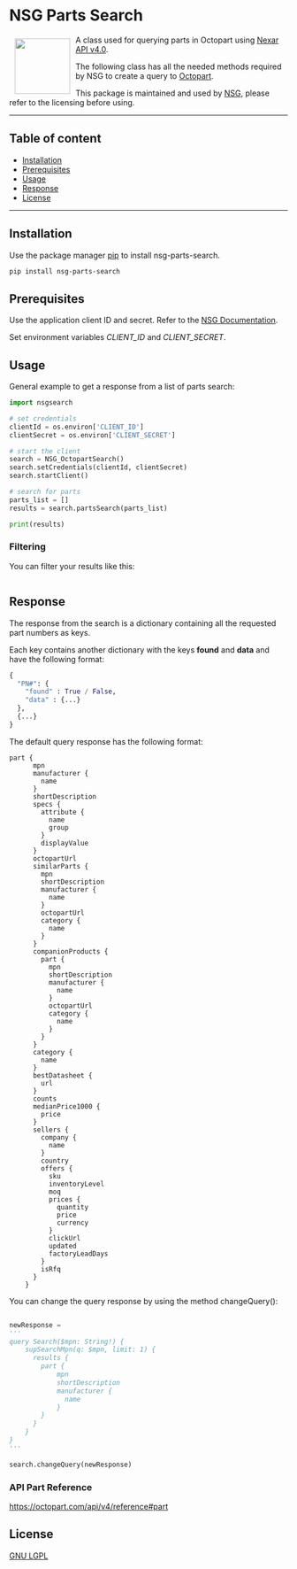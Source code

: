 # NSG Parts Search
<a href="https://nsg-engineering.com"><img src="https://lh6.googleusercontent.com/CWE0kETCdfJQd4YKOcCZTNCqPTNZxoDBXWLJsrp6-GkJXl-It7OUQ0wxhIHX4N5dHzM=w2400" align="left" width="100" hspace="10" vspace="6"></a>

A class used for querying parts in Octopart using [Nexar API v4.0](https://nexar.com/api).

The following class has all the needed methods required by NSG to create a query to [Octopart](https://octopart.com/).

This package is maintained and used by [NSG](https://nsg-engineering.com/), please refer to the licensing before using.

---

## Table of content
* [Installation](#Installation)
* [Prerequisites](#Prerequisites)
* [Usage](#Usage)
* [Response](#Response)
* [License](#License)

---

## Installation

Use the package manager [pip](https://pip.pypa.io/en/stable/) to install nsg-parts-search.

```bash
pip install nsg-parts-search
```

## Prerequisites

Use the application client ID and secret. Refer to the [NSG Documentation](https://github.com/NSG-Engineering/OctopartClient).

Set environment variables *CLIENT_ID* and *CLIENT_SECRET*.

## Usage

General example to get a response from a list of parts search:
```python
import nsgsearch

# set credentials
clientId = os.environ['CLIENT_ID']
clientSecret = os.environ['CLIENT_SECRET']

# start the client
search = NSG_OctopartSearch()
search.setCredentials(clientId, clientSecret)
search.startClient()

# search for parts
parts_list = []
results = search.partsSearch(parts_list)

print(results)

```
### Filtering
You can filter your results like this:
```python

```

## Response
The response from the search is a dictionary containing all the requested part numbers as keys.

Each key contains another dictionary with the keys **found** and **data** and have the following format:
```python
{
  "PN#": {
    "found" : True / False,
    "data" : {...}
  },
  {...}
}
```


The default query response has the following format:
```Nginx
part {
      mpn
      manufacturer {
        name
      }
      shortDescription
      specs {
        attribute {
          name
          group
        }
        displayValue
      }
      octopartUrl
      similarParts {
        mpn
        shortDescription
        manufacturer {
          name
        }
        octopartUrl
        category {
          name
        }
      }
      companionProducts {
        part {
          mpn
          shortDescription
          manufacturer {
            name
          }
          octopartUrl
          category {
            name
          }
        }
      }
      category {
        name
      }
      bestDatasheet {
        url
      }
      counts
      medianPrice1000 {
        price
      }
      sellers {
        company {
          name
        }
        country
        offers {
          sku
          inventoryLevel
          moq
          prices {
            quantity
            price
            currency
          }
          clickUrl
          updated
          factoryLeadDays
        }
        isRfq
      }
    }
```

You can change the query response by using the method changeQuery():
```python

newResponse = 
'''
query Search($mpn: String!) {
    supSearchMpn(q: $mpn, limit: 1) {
      results {
        part {
            mpn
            shortDescription
            manufacturer {
              name
            }
        }
      }
    }
}
'''

search.changeQuery(newResponse)

```
### API Part Reference
https://octopart.com/api/v4/reference#part

## License

[GNU LGPL](https://github.com/NSG-Engineering/nsg-parts-search/blob/450fdf3b791683e2b901b6f52517b66c69193bf8/LICENSE)
